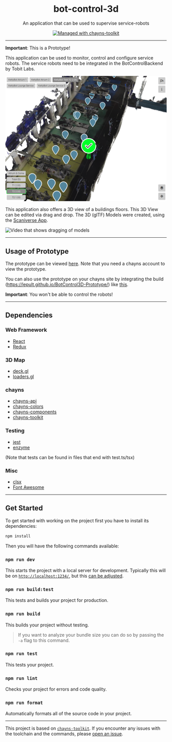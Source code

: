<div align="center">
    <h1>bot-control-3d</h1>
    <p>An application that can be used to supervise service-robots</p>
    <a href="https://github.com/TobitSoftware/chayns-toolkit">
        <img 
            alt="Managed with chayns-toolkit" 
            src="https://img.shields.io/badge/managed%20with-chayns--toolkit-%23000?style=for-the-badge"
        />
    </a>
</div>

---

<b>Important</b>: This is a Prototype!

This application can be used to monitor, control and configure service robots. The service robots need to be integrated in the BotControlBackend by Tobit Labs.

![Screenshot of the Prototype](resources/Screenshot%20Uebersicht.png)

This application also offers a 3D view of a buildings floors. This 3D View can be edited via drag and drop. The 3D (glTF) Models were created, using the [Scaniverse App](https://scaniverse.com/).

![Video that shows dragging of models](resources/Animation.gif)

---

## Usage of Prototype

The prototype can be viewed [here](https://lptest.chayns.site/). Note that you need a chayns account to view the prototype.

You can also use the prototype on your chayns site by integrating the build (https://lepult.github.io/BotControl3D-Prototype/) like [this](https://github.com/TobitSoftware/create-chayns-app?tab=readme-ov-file#developing-a-custom-page).

<b>Important</b>: You won't be able to control the robots!

---

## Dependencies

### Web Framework

- [React](https://react.dev/)
- [Redux](https://redux.js.org/)

### 3D Map

- [deck.gl](https://deck.gl)
- [loaders.gl](https://loaders.gl)

### chayns

- [chayns-api](https://github.com/TobitSoftware/chayns-api)
- [chayns-colors](https://github.com/TobitSoftware/chayns-colors)
- [chayns-components](https://github.com/TobitSoftware/chayns-components)
- [chayns-toolkit](https://github.com/TobitSoftware/chayns-toolkit)

### Testing

- [jest](https://jestjs.io/)
- [enzyme](https://enzymejs.github.io/enzyme/)

(Note that tests can be found in files that end with test.ts/tsx)

### Misc

- [clsx](https://github.com/lukeed/clsx)
- [Font Awesome](https://fontawesome.com/)

---

## Get Started

To get started with working on the project first you have to install its
dependencies:

```bash
npm install
```

Then you will have the following commands available:

### `npm run dev`

This starts the project with a local server for development. Typically this will
be on [`http://localhost:1234/`](http://localhost:1234/), but this
[can be adjusted](https://github.com/TobitSoftware/chayns-toolkit#development-options).

### `npm run build:test`

This tests and builds your project for production.

### `npm run build`

This builds your project without testing.

> If you want to analyze your bundle size you can do so by passing the `-a` flag
> to this command.

### `npm run test`

This tests your project.

### `npm run lint`

Checks your project for errors and code quality.

### `npm run format`

Automatically formats all of the source code in your project.

---

This project is based on
[`chayns-toolkit`](https://github.com/TobitSoftware/chayns-toolkit). If you
encounter any issues with the toolchain and the commands, please
[open an issue](https://github.com/TobitSoftware/chayns-toolkit/issues/new).
